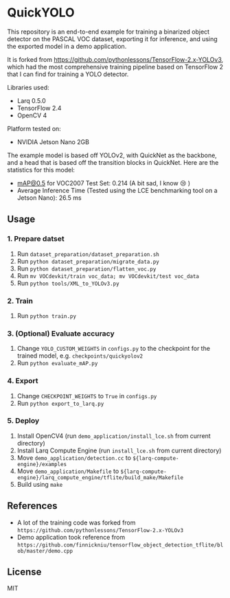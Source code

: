 # QuickYOLO

This repository is an end-to-end example for training a binarized object detector on the PASCAL VOC dataset, exporting it for inference, and using the exported model in a demo application. 

It is forked from https://github.com/pythonlessons/TensorFlow-2.x-YOLOv3, which had the most comprehensive training pipeline based on TensorFlow 2 that I can find for training a YOLO detector.

Libraries used:

- Larq 0.5.0
- TensorFlow 2.4
- OpenCV 4

Platform tested on:

- NVIDIA Jetson Nano 2GB

The example model is based off YOLOv2, with QuickNet as the backbone, and a head that is based off the transition blocks in QuickNet. Here are the statistics for this model:

- mAP@0.5 for VOC2007 Test Set: 0.214 (A bit sad, I know :cry: )
- Average Inference Time (Tested using the LCE benchmarking tool on a Jetson Nano):  26.5 ms

## Usage

### 1. Prepare datset
1. Run `dataset_preparation/dataset_preparation.sh`
2. Run `python dataset_preparation/migrate_data.py`
3. Run `python dataset_preparation/flatten_voc.py`
4. Run `mv VOCdevkit/train voc_data; mv VOCdevkit/test voc_data`
5. Run `python tools/XML_to_YOLOv3.py`

### 2. Train
1. Run `python train.py`

### 3. (Optional) Evaluate accuracy
1. Change `YOLO_CUSTOM_WEIGHTS` in `configs.py` to the checkpoint for the trained model, e.g. `checkpoints/quickyolov2`
2. Run `python evaluate_mAP.py`

### 4. Export
1. Change `CHECKPOINT_WEIGHTS` to `True` in `configs.py`
2. Run `python export_to_larq.py`

### 5. Deploy
1. Install OpenCV4 (run `demo_application/install_lce.sh` from current directory)
2. Install Larq Compute Engine (run `install_lce.sh` from current directory)
3. Move `demo_application/detection.cc` to `${larq-compute-engine}/examples`
4. Move `demo_application/Makefile` to `${larq-compute-engine}/larq_compute_engine/tflite/build_make/Makefile`
5. Build using `make`

## References
- A lot of the training code was forked from `https://github.com/pythonlessons/TensorFlow-2.x-YOLOv3`
- Demo application took reference from `https://github.com/finnickniu/tensorflow_object_detection_tflite/blob/master/demo.cpp`

## License
MIT
